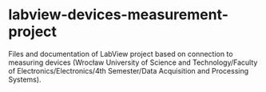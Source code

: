 # labview-devices-measurement-project
Files and documentation of LabView project based on connection to measuring devices (Wrocław University of Science and Technology/Faculty of Electronics/Electronics/4th Semester/Data Acquisition and Processing Systems).
